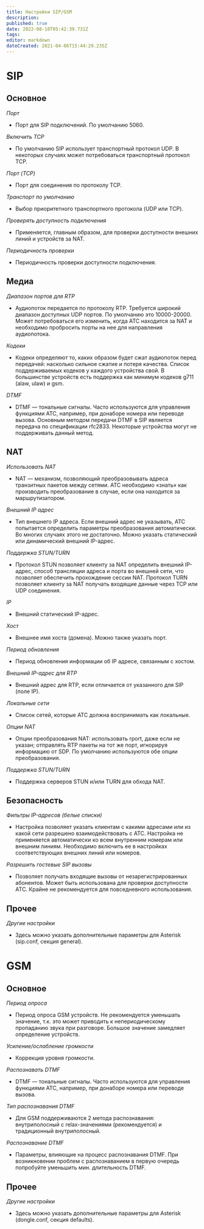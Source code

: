 ```yaml
---
title: Настройки SIP/GSM
description: 
published: true
date: 2022-08-10T05:42:39.731Z
tags: 
editor: markdown
dateCreated: 2021-04-06T15:44:29.235Z
---
```


# SIP
## Основное

<a id="port_number"></a>*Порт*
- Порт для SIP подключений. По умолчанию 5060.

<a id="tcp_enable"></a>*Включить TCP*
- По умолчанию SIP использует транспортный протокол UDP. В некоторых случаях может потребоваться транспортный протокол TCP.

*Порт (TCP)*
- Порт для соединения по протоколу TCP.

*Транспорт по умолчанию*
- Выбор приоритетного транспортного протокола (UDP или TCP).

*Проверять доступность подключения*
- Применяется, главным образом, для проверки доступности внешних линий и устройств за NAT.

*Периодичность проверки*
- Периодичность проверки доступности подключения.

## <a id="media"></a>Медиа

*Диапазон портов для RTP*
- Аудиопоток передается по протоколу RTP. Требуется широкий диапазон доступных UDP портов. По умолчанию это 10000-20000. Может потребоваться его изменить, когда АТС находится за NAT и необходимо пробросить порты на нее для направления аудиопотока.

*Кодеки*
- Кодеки определяют то, каких образом будет сжат аудиопоток перед передачей: насколько сильное сжатие и потеря качества. Список поддерживаемых кодеков у каждого устройства свой. В большинстве устройств есть поддержка как минимум кодеков g711 (alaw, ulaw) и gsm.

*DTMF*
- DTMF — тональные сигналы. Часто используются для управления функциями АТС, например, при донаборе номера или переводе вызова. Основным методом передачи DTMF в SIP является передача по спецификации rfc2833. Некоторые устройства могут не поддерживать данный метод.

## NAT

*Использовать NAT*
- NAT — механизм, позволяющий преобразовывать адреса транзитных пакетов между сетями. АТС необходимо «знать» как производить преобразование в случае, если она находится за маршрутизатором.

*Внешний IP адрес*
- Тип внешнего IP адреса. Если внешний адрес не указывать, АТС попытается определить параметры преобразования автоматически. Во многих случаях этого не достаточно. Можно указать статический или динамический внешний IP-адрес.

*Поддержка STUN/TURN*
- Протокол STUN позволяет клиенту за NAT определить внешний IP-адрес, способ трансляции  адреса и порта во внешней сети, что позволяет обеспечить прохождение сессии NAT. Протокол TURN позволяет клиенту за NAT получать входящие данные через TCP или UDP соединения.

*IP*
- Внешний статический IP-адрес.

*Хост*
- Внешнее имя хоста (домена). Можно также указать порт.

*Период обновления*
- Период обновления информации об IP адресе, связанным с хостом.

*Внешний IP-адрес для RTP*
- Внешний адрес для RTP, если отличается от указанного для SIP (поле IP).

*Локальные сети*
- Список сетей, которые АТС должна воспринимать как локальные.

*Опции NAT*
- Опции преобразования NAT: использовать rport, даже если не указан; отправлять RTP пакеты на тот же порт, игнорируя информацию от SDP. По умолчанию используются обе опции преобразования.

*Поддержка STUN/TURN*
- Поддержка серверов STUN и/или TURN для обхода NAT.

## Безопасность

*Фильтры IP-адресов (белые списки)*
- Настройка позволяет указать клиентам с какими адресами или из какой сети разрешено взаимодействовать с АТС. Настройка не применяется автоматически ко всем внутренним номерам или внешним линиям. Необходимо включить ее в настройках соответствующих внешних линий или номеров.

*Разрешить гостевые SIP вызовы*
- Позволяет получать входящие вызовы от незарегистрированных абонентов. Может быть использована для проверки доступности АТС. Крайне не рекомендуется для повседневного использования.

## Прочее

*Другие настройки*
- Здесь можно указать дополнительные параметры для Asterisk (sip.conf, секция general).

# GSM
## Основное

*Период опроса*
- Период опроса GSM устройств. Не рекомендуется уменьшать значение, т.к. это может приводить к непериодическому пропаданию звука при разговоре. Большое значение замедляет определение устройств.

*Усиление/ослабление громкости*
- Коррекция уровня громкости.

*Распознавать DTMF*
- DTMF — тональные сигналы. Часто используются для управления функциями АТС, например, при донаборе номера или переводе вызова.

*Тип распознавания DTMF*
- Для GSM поддерживаются 2 метода распознавания: внутриполосный с relax-значениями (рекомендуется) и традиционный внутриполосный.

*Распознавание DTMF*
- Параметры, влияющие на процесс распознавания DTMF. При возникновении проблем с распознаванием в первую очередь попробуйте уменьшить мин. длительность DTMF.

## Прочее

*Другие настройки*
- Здесь можно указать дополнительные параметры для Asterisk (dongle.conf, секция defaults).
